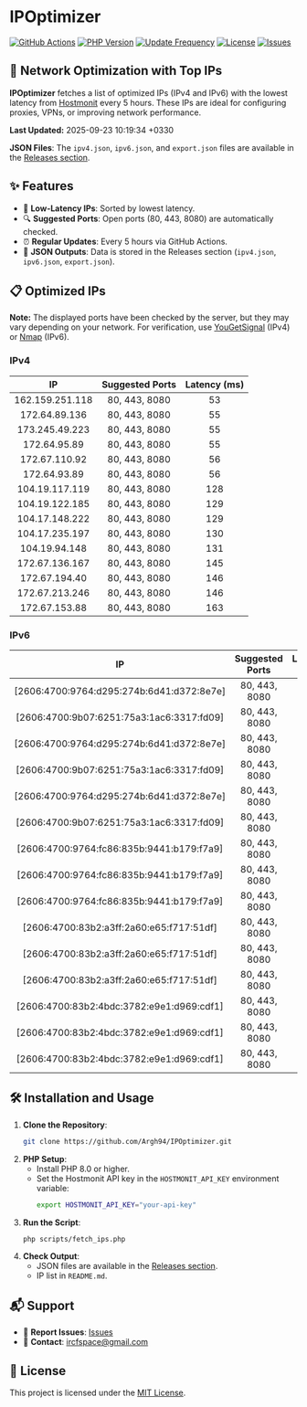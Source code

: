 # IPOptimizer

[![GitHub Actions](https://github.com/Argh94/IPOptimizer/workflows/IPOptimizer/badge.svg)](https://github.com/Argh94/IPOptimizer/actions)
[![PHP Version](https://img.shields.io/badge/PHP-8.0-blue)](https://www.php.net)
[![Update Frequency](https://img.shields.io/badge/Updates-Every%205%20Hours-green)](https://github.com/Argh94/IPOptimizer)
[![License](https://img.shields.io/badge/License-MIT-yellow)](https://opensource.org/licenses/MIT)
[![Issues](https://img.shields.io/github/issues/Argh94/IPOptimizer)](https://github.com/Argh94/IPOptimizer/issues)

## 🚀 Network Optimization with Top IPs

**IPOptimizer** fetches a list of optimized IPs (IPv4 and IPv6) with the lowest latency from [Hostmonit](https://hostmonit.com/) every 5 hours. These IPs are ideal for configuring proxies, VPNs, or improving network performance.

**Last Updated:** 2025-09-23 10:19:34 +0330

**JSON Files**: The `ipv4.json`, `ipv6.json`, and `export.json` files are available in the [Releases section](https://github.com/Argh94/IPOptimizer/releases).

## ✨ Features
- 📡 **Low-Latency IPs**: Sorted by lowest latency.
- 🔍 **Suggested Ports**: Open ports (80, 443, 8080) are automatically checked.
- ⏰ **Regular Updates**: Every 5 hours via GitHub Actions.
- 📄 **JSON Outputs**: Data is stored in the Releases section (`ipv4.json`, `ipv6.json`, `export.json`).

## 📋 Optimized IPs

**Note:** The displayed ports have been checked by the server, but they may vary depending on your network. For verification, use [YouGetSignal](https://www.yougetsignal.com/tools/open-ports/) (IPv4) or [Nmap](https://nmap.org/) (IPv6).

### IPv4
| IP | Suggested Ports | Latency (ms) |
|:---:|:---------------:|:------------:|
| 162.159.251.118 | 80, 443, 8080 | 53 |
| 172.64.89.136 | 80, 443, 8080 | 55 |
| 173.245.49.223 | 80, 443, 8080 | 55 |
| 172.64.95.89 | 80, 443, 8080 | 55 |
| 172.67.110.92 | 80, 443, 8080 | 56 |
| 172.64.93.89 | 80, 443, 8080 | 56 |
| 104.19.117.119 | 80, 443, 8080 | 128 |
| 104.19.122.185 | 80, 443, 8080 | 129 |
| 104.17.148.222 | 80, 443, 8080 | 129 |
| 104.17.235.197 | 80, 443, 8080 | 130 |
| 104.19.94.148 | 80, 443, 8080 | 131 |
| 172.67.136.167 | 80, 443, 8080 | 145 |
| 172.67.194.40 | 80, 443, 8080 | 146 |
| 172.67.213.246 | 80, 443, 8080 | 146 |
| 172.67.153.88 | 80, 443, 8080 | 163 |

### IPv6
| IP | Suggested Ports | Latency (ms) |
|:---:|:---------------:|:------------:|
| [2606:4700:9764:d295:274b:6d41:d372:8e7e] | 80, 443, 8080 | 3 |
| [2606:4700:9b07:6251:75a3:1ac6:3317:fd09] | 80, 443, 8080 | 3 |
| [2606:4700:9764:d295:274b:6d41:d372:8e7e] | 80, 443, 8080 | 3 |
| [2606:4700:9b07:6251:75a3:1ac6:3317:fd09] | 80, 443, 8080 | 3 |
| [2606:4700:9764:d295:274b:6d41:d372:8e7e] | 80, 443, 8080 | 3 |
| [2606:4700:9b07:6251:75a3:1ac6:3317:fd09] | 80, 443, 8080 | 3 |
| [2606:4700:9764:fc86:835b:9441:b179:f7a9] | 80, 443, 8080 | 4 |
| [2606:4700:9764:fc86:835b:9441:b179:f7a9] | 80, 443, 8080 | 4 |
| [2606:4700:9764:fc86:835b:9441:b179:f7a9] | 80, 443, 8080 | 4 |
| [2606:4700:83b2:a3ff:2a60:e65:f717:51df] | 80, 443, 8080 | 176 |
| [2606:4700:83b2:a3ff:2a60:e65:f717:51df] | 80, 443, 8080 | 176 |
| [2606:4700:83b2:a3ff:2a60:e65:f717:51df] | 80, 443, 8080 | 176 |
| [2606:4700:83b2:4bdc:3782:e9e1:d969:cdf1] | 80, 443, 8080 | 177 |
| [2606:4700:83b2:4bdc:3782:e9e1:d969:cdf1] | 80, 443, 8080 | 177 |
| [2606:4700:83b2:4bdc:3782:e9e1:d969:cdf1] | 80, 443, 8080 | 177 |

## 🛠️ Installation and Usage
1. **Clone the Repository**:
   ```bash
   git clone https://github.com/Argh94/IPOptimizer.git
   ```
2. **PHP Setup**:
   - Install PHP 8.0 or higher.
   - Set the Hostmonit API key in the `HOSTMONIT_API_KEY` environment variable:
     ```bash
     export HOSTMONIT_API_KEY="your-api-key"
     ```
3. **Run the Script**:
   ```bash
   php scripts/fetch_ips.php
   ```
4. **Check Output**:
   - JSON files are available in the [Releases section](https://github.com/Argh94/IPOptimizer/releases).
   - IP list in `README.md`.

## 📬 Support
- 🐛 **Report Issues**: [Issues](https://github.com/Argh94/IPOptimizer/issues)
- 📧 **Contact**: [ircfspace@gmail.com](mailto:ircfspace@gmail.com)

## 📄 License
This project is licensed under the [MIT License](https://github.com/Argh94/HandWave/blob/main/LICENCE).
